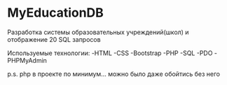 # MyEducationDB
Разработка системы образовательных учреждений(школ) и отображение 20 SQL запросов

Используемые технологии:
-HTML
-CSS
-Bootstrap
-PHP
-SQL
-PDO
-PHPMyAdmin

p.s. php в проекте по минимум... можно было даже обойтись без него
